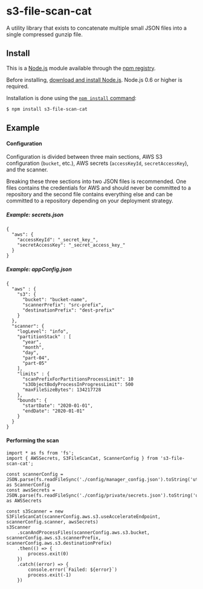 # s3-file-scan-cat
A utility library that exists to concatenate multiple small JSON files into a single compressed gunzip file.

## Install

This is a [Node.js](https://nodejs.org/en/) module available through the
[npm registry](https://www.npmjs.com/).

Before installing, [download and install Node.js](https://nodejs.org/en/download/).
Node.js 0.6 or higher is required.

Installation is done using the
[`npm install` command](https://docs.npmjs.com/getting-started/installing-npm-packages-locally):

```sh
$ npm install s3-file-scan-cat
```
## Example

#### Configuration
Configuration is divided between three main sections, AWS S3 configuration (`bucket`, etc.), AWS secrets (`accessKeyId`, `secretAccessKey`), and the scanner.

Breaking these three sections into two JSON files is recommended.  One files contains the credentials for AWS and should never be committed to a repository and the second file contains everything else and can be committed to a repository depending on your deployment strategy.

##### Example: secrets.json
```
{
  "aws": {
    "accessKeyId": "_secret_key_",
    "secretAccessKey": "_secret_access_key_"
  }
}
```

##### Example: appConfig.json
```
{
  "aws" : {
    "s3": {
      "bucket": "bucket-name",
      "scannerPrefix": "src-prefix",
      "destinationPrefix": "dest-prefix"
    }
  },
  "scanner": {
    "logLevel": "info",
    "partitionStack" : [
      "year",
      "month",
      "day",
      "part-04",
      "part-05"
    ],
    "limits" : {
      "scanPrefixForPartitionsProcessLimit": 10
      "s3ObjectBodyProcessInProgressLimit": 500
      "maxFileSizeBytes": 134217728
    },
    "bounds": {
      "startDate": "2020-01-01",
      "endDate": "2020-01-01"
    }
  }
}
```

#### Performing the scan

```
import * as fs from 'fs';
import { AWSSecrets, S3FileScanCat, ScannerConfig } from 's3-file-scan-cat';

const scannerConfig = JSON.parse(fs.readFileSync('./config/manager_config.json').toString('utf8')) as ScannerConfig
const awsSecrets = JSON.parse(fs.readFileSync('./config/private/secrets.json').toString('utf8')).aws as AWSSecrets

const s3Scanner = new S3FileScanCat(scannerConfig.aws.s3.useAccelerateEndpoint, scannerConfig.scanner, awsSecrets)
s3Scanner
    .scanAndProcessFiles(scannerConfig.aws.s3.bucket, scannerConfig.aws.s3.scannerPrefix, scannerConfig.aws.s3.destinationPrefix)
    .then(() => {
        process.exit(0)
    })
    .catch((error) => {
        console.error(`Failed: ${error}`)
        process.exit(-1)
    })
```